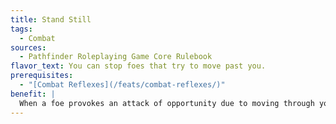 ```yaml
---
title: Stand Still
tags:
  - Combat
sources:
  - Pathfinder Roleplaying Game Core Rulebook
flavor_text: You can stop foes that try to move past you.
prerequisites:
  - "[Combat Reflexes](/feats/combat-reflexes/)"
benefit: |
  When a foe provokes an attack of opportunity due to moving through your adjacent squares, you can make a combat maneuver check as your attack of opportunity. If successful, the enemy cannot move for the rest of his turn. An enemy can still take the rest of his action, but cannot move. This feat also applies to any creature that attempts to move from a square that is adjacent to you if such movement provokes an attack of opportunity.
---
```


